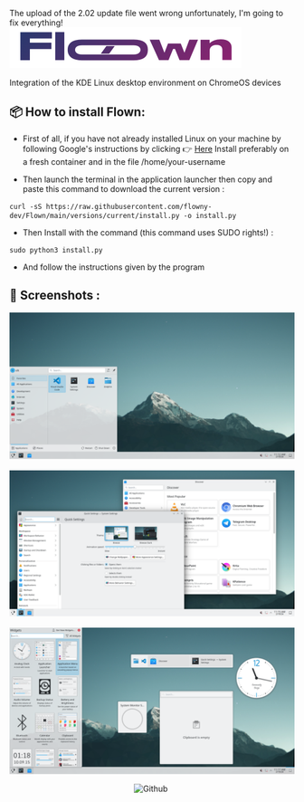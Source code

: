 The upload of the 2.02 update file went wrong unfortunately, I'm going to fix everything!
![logo](/img/logo.png)

Integration of the KDE Linux desktop environment on ChromeOS devices

## 📦 How to install Flown:

- First of all, if you have not already installed Linux on your machine by following Google's instructions by clicking 👉 [Here](https://support.google.com/chromebook/answer/9145439?hl=fr)
Install preferably on a fresh container and in the file /home/your-username

- Then launch the terminal in the application launcher then copy and paste this command to download the current version :
```
curl -sS https://raw.githubusercontent.com/flowny-dev/Flown/main/versions/current/install.py -o install.py
```
- Then Install with the command (this command uses SUDO rights!) :
```
sudo python3 install.py
```
- And follow the instructions given by the program
  
## 📸 Screenshots :

![logo](/img/Desktop.png)
<br>
<br>
![logo](/img/Applications.png)
<br>
<br>
![logo](/img/KDEWidget.png)


<div style="text-align: center;">
  <a target="_blank"><img alt='Github' src='https://img.shields.io/badge/Currently_under development-100000?style=for-the-badge&logo=Github&logoColor=FFFFFF&labelColor=181818&color=181818'/></a> <a target="_blank"><img alt='' src='https://img.shields.io/badge/MADE_BY NICKNAME-100000?style=for-the-badge&logo=&logoColor=FFFFFF&labelColor=181818&color=181818'/></a>
</div>
